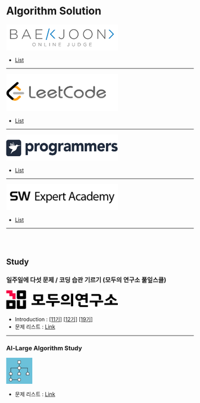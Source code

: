 # Algorithm Solution

<a href="https://www.acmicpc.net/" target="_blank"><img src="./img/baekjoon.png" width="300" height="70" ></a>
  
- [List](https://github.com/SubAkBa/Algorithm_Solution/tree/master/BaekJoon)
<hr>

<a href="https://leetcode.com/" target="_blank"><img src="./img/leetcode.png" width="300" height="100"></a>
  
- [List](https://github.com/SubAkBa/Algorithm_Solution/tree/master/LeetCode)
<hr>

<a href="https://programmers.co.kr/learn/challenges" target="_blank"><img src="./img/programmers.png" width="300" height="70"></a>
  
- [List](https://github.com/SubAkBa/Algorithm_Solution/tree/master/Programmers)
<hr>
  
<a href="https://swexpertacademy.com/main/main.do" target="_blank"><img src="./img/swea.png" width="300" height="70"></a>

- [List](https://github.com/SubAkBa/Algorithm_Solution/tree/master/SWEA)
<hr>
    
<br />
<br />

## Study
### 일주일에 다섯 문제 / 코딩 습관 기르기 (모두의 연구소 풀잎스쿨)
<a href="https://home.modulabs.co.kr/" target="_blank"><img src="./img/modulab.png" width="300" height="50"></a>
  
- Introduction : [[11기]](https://home.modulabs.co.kr/product/a-week-five-questions/) [[12기]](https://home.modulabs.co.kr/product/%EC%9D%BC%EC%A3%BC%EC%9D%BC%EC%97%90-%EB%8B%A4%EC%84%AF-%EB%AC%B8%EC%A0%9C/) [[19기]](https://modulabs.co.kr/product/flip18th-6818-2022-03-17-134920/)
- 문제 리스트 : [Link](https://docs.google.com/spreadsheets/d/1u5rXhoHpvc1IjI2aonndvyEzTkJ8JN2Jitiie2vDkPw/edit#gid=0)
<hr>

### Al-Large Algorithm Study
<a href="https://github.com/al-large" target="_blank"><img src="./img/allarge.jpeg" width="70" height="70"></a>

- 문제 리스트 : [Link](https://docs.google.com/spreadsheets/d/19qrkHvZPDxogTZF9mLFWQMc1VffeZZVPJmt0PDksNCU/edit#gid=0)

